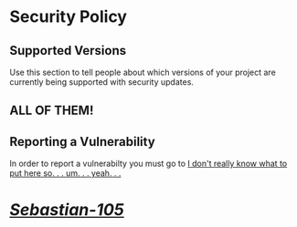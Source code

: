 # Security Policy

## Supported Versions

Use this section to tell people about which versions of your project are
currently being supported with security updates.

## ALL OF THEM!

## Reporting a Vulnerability

In order to report a vulnerabilty you must go to <a href="https://forms.gle/N7XA445p543vWQpc8">
I don't really know what to put here so. . . um. . . yeah. . .
# ***Sebastian-105***